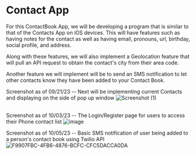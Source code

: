 # Contact App
For this ContactBook App, we will be developing a program that is similar to that of the Contacts App on iOS devices. 
This will have features such as having notes for the contact as well as having email, pronouns, url, birthday, social profile, and address.

Along with these features, we will also implement a Geolocation feature that will pull an API request to obtain the contact's city
from their area code.

Another feature we will implement will be to send an SMS notification to let other contacts know they have been added to your Contact Book.

Screenshot as of 09/21/23 -- Next will be implementing current Contacts and displaying on the side of pop up window
![Screenshot (1)](https://github.com/iambryyy/CPSC362/assets/70672555/2b4b4307-f4e4-4f14-b887-0bf2dcaee2bb)

\
Screenshot as of 10/03/23 -- The Login/Register page for users to access their Phone contact list
![image](https://github.com/iambryyy/CPSC362/assets/107425268/9f4603d4-1557-420a-beed-ee9ff0762b2b)

Screenshot as of 10/05/23 -- Basic SMS notification of user being added to a person's contact book using Twilio API
![F9907FBC-4FB6-4876-BCFC-CFC5DACCA0DA](https://github.com/iambryyy/CPSC362/assets/70248924/5fe6f914-eaa5-4a38-bb24-83bff5fe850f)
